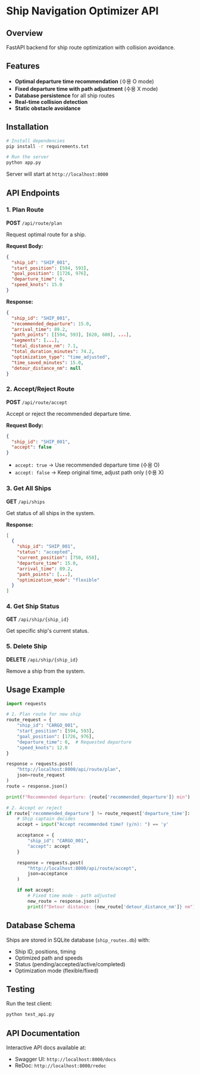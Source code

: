 # Ship Navigation Optimizer API

## Overview
FastAPI backend for ship route optimization with collision avoidance.

## Features
- **Optimal departure time recommendation** (수용 O mode)
- **Fixed departure time with path adjustment** (수용 X mode)
- **Database persistence** for all ship routes
- **Real-time collision detection**
- **Static obstacle avoidance**

## Installation

```bash
# Install dependencies
pip install -r requirements.txt

# Run the server
python app.py
```

Server will start at `http://localhost:8000`

## API Endpoints

### 1. Plan Route
**POST** `/api/route/plan`

Request optimal route for a ship.

**Request Body:**
```json
{
  "ship_id": "SHIP_001",
  "start_position": [594, 593],
  "goal_position": [1726, 976],
  "departure_time": 0,
  "speed_knots": 15.0
}
```

**Response:**
```json
{
  "ship_id": "SHIP_001",
  "recommended_departure": 15.0,
  "arrival_time": 89.2,
  "path_points": [[594, 593], [620, 600], ...],
  "segments": [...],
  "total_distance_nm": 7.1,
  "total_duration_minutes": 74.2,
  "optimization_type": "time_adjusted",
  "time_saved_minutes": 15.0,
  "detour_distance_nm": null
}
```

### 2. Accept/Reject Route
**POST** `/api/route/accept`

Accept or reject the recommended departure time.

**Request Body:**
```json
{
  "ship_id": "SHIP_001",
  "accept": false
}
```

- `accept: true` → Use recommended departure time (수용 O)
- `accept: false` → Keep original time, adjust path only (수용 X)

### 3. Get All Ships
**GET** `/api/ships`

Get status of all ships in the system.

**Response:**
```json
[
  {
    "ship_id": "SHIP_001",
    "status": "accepted",
    "current_position": [750, 650],
    "departure_time": 15.0,
    "arrival_time": 89.2,
    "path_points": [...],
    "optimization_mode": "flexible"
  }
]
```

### 4. Get Ship Status
**GET** `/api/ship/{ship_id}`

Get specific ship's current status.

### 5. Delete Ship
**DELETE** `/api/ship/{ship_id}`

Remove a ship from the system.

## Usage Example

```python
import requests

# 1. Plan route for new ship
route_request = {
    "ship_id": "CARGO_001",
    "start_position": [594, 593],
    "goal_position": [1726, 976],
    "departure_time": 0,  # Requested departure
    "speed_knots": 12.0
}

response = requests.post(
    "http://localhost:8000/api/route/plan",
    json=route_request
)
route = response.json()

print(f"Recommended departure: {route['recommended_departure']} min")

# 2. Accept or reject
if route['recommended_departure'] != route_request['departure_time']:
    # Ship captain decides
    accept = input("Accept recommended time? (y/n): ") == 'y'

    acceptance = {
        "ship_id": "CARGO_001",
        "accept": accept
    }

    response = requests.post(
        "http://localhost:8000/api/route/accept",
        json=acceptance
    )

    if not accept:
        # Fixed time mode - path adjusted
        new_route = response.json()
        print(f"Detour distance: {new_route['detour_distance_nm']} nm")
```

## Database Schema

Ships are stored in SQLite database (`ship_routes.db`) with:
- Ship ID, positions, timing
- Optimized path and speeds
- Status (pending/accepted/active/completed)
- Optimization mode (flexible/fixed)

## Testing

Run the test client:
```bash
python test_api.py
```

## API Documentation

Interactive API docs available at:
- Swagger UI: `http://localhost:8000/docs`
- ReDoc: `http://localhost:8000/redoc`